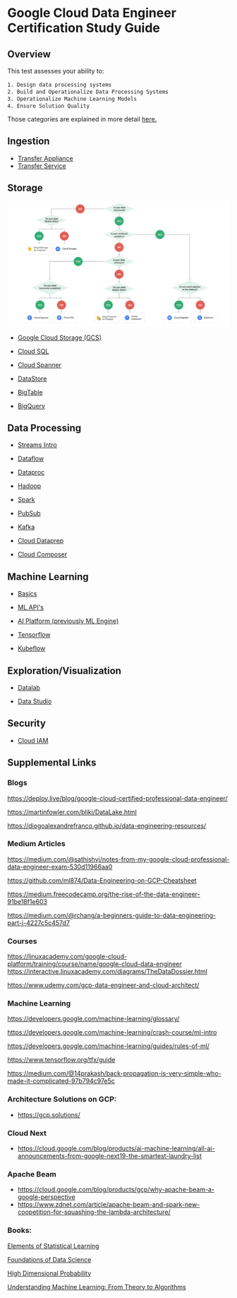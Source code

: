 # Google Cloud Data Engineer Certification Study Guide

## Overview

This test assesses your ability to:

	1. Design data processing systems
	2. Build and Operationalize Data Processing Systems
	3. Operationalize Machine Learning Models
	4. Ensure Solution Quality

Those categories are explained in more detail [here.](https://cloud.google.com/certification/guides/data-engineer/)

## Ingestion

* [Transfer Appliance](ingest/transfer-appliance.md)
* [Transfer Service](ingest/transfer-service.md)

## Storage

![alt text](./images/storage-options.svg)

* [Google Cloud Storage (GCS)](storage/google-cloud-storage.md)

* [Cloud SQL](storage/cloud-sql.md)

* [Cloud Spanner](storage/cloud-spanner.md)

* [DataStore](storage/datastore.md)

* [BigTable](storage/bigtable.md)

* [BigQuery](storage/bigquery.md)

## Data Processing

* [Streams Intro](processing/streams-introduction.md)

* [Dataflow](processing/dataflow.md)

* [Dataproc](processing/dataproc.md)

* [Hadoop](processing/hadoop.md)

* [Spark](processing/spark.md)

* [PubSub](processing/pubsub.md)

* [Kafka](processing/kafka.md)

* [Cloud Dataprep](processing/cloud-dataprep.md)

* [Cloud Composer](processing/cloud-composer.md)

## Machine Learning

* [Basics](machine-learning/basics.md)

* [ML API's](machine-learning/ml-apis.md)

* [AI Platform (previously ML Engine)](machine-learning/ai-platform.md)

* [Tensorflow](machine-learning/tensorflow.md)

* [Kubeflow](machine-learning/kubeflow.md)

## Exploration/Visualization

* [Datalab](exploration-visualization/datalab.md)

* [Data Studio](exploration-visualization/data-studio.md)

## Security

* [Cloud IAM](security/cloud-iam.md)

## Supplemental Links

### Blogs

https://deploy.live/blog/google-cloud-certified-professional-data-engineer/

https://martinfowler.com/bliki/DataLake.html

https://diogoalexandrefranco.github.io/data-engineering-resources/

### Medium Articles

https://medium.com/@sathishvj/notes-from-my-google-cloud-professional-data-engineer-exam-530d11966aa0

https://github.com/ml874/Data-Engineering-on-GCP-Cheatsheet

https://medium.freecodecamp.org/the-rise-of-the-data-engineer-91be18f1e603

https://medium.com/@rchang/a-beginners-guide-to-data-engineering-part-i-4227c5c457d7

### Courses

https://linuxacademy.com/google-cloud-platform/training/course/name/google-cloud-data-engineer
https://interactive.linuxacademy.com/diagrams/TheDataDossier.html

https://www.udemy.com/gcp-data-engineer-and-cloud-architect/

### Machine Learning

https://developers.google.com/machine-learning/glossary/

https://developers.google.com/machine-learning/crash-course/ml-intro

https://developers.google.com/machine-learning/guides/rules-of-ml/

https://www.tensorflow.org/tfx/guide

https://medium.com/@14prakash/back-propagation-is-very-simple-who-made-it-complicated-97b794c97e5c

### Architecture Solutions on GCP:

- https://gcp.solutions/

### Cloud Next

- https://cloud.google.com/blog/products/ai-machine-learning/all-ai-announcements-from-google-next19-the-smartest-laundry-list

### Apache Beam

- https://cloud.google.com/blog/products/gcp/why-apache-beam-a-google-perspective
- https://www.zdnet.com/article/apache-beam-and-spark-new-coopetition-for-squashing-the-lambda-architecture/

### Books: 

[Elements of Statistical Learning](https://web.stanford.edu/~hastie/ElemStatLearn/printings/ESLII_print12.pdf)

[Foundations of Data Science](https://www.cs.cornell.edu/jeh/book.pdf)

[High Dimensional Probability](https://www.math.uci.edu/~rvershyn/papers/HDP-book/HDP-book.pdf)

[Understanding Machine Learning: From Theory to Algorithms](https://www.cs.huji.ac.il/~shais/UnderstandingMachineLearning/understanding-machine-learning-theory-algorithms.pdf)
